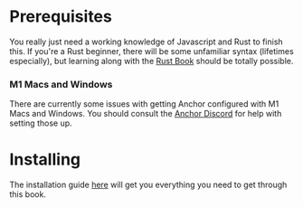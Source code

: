 # Prerequisites

You really just need a working knowledge of Javascript and Rust to finish this.
If you're a Rust beginner, there will be some unfamiliar syntax (lifetimes
especially), but learning along with the
[Rust Book](https://doc.rust-lang.org/book/title-page.html) should be totally
possible.

### M1 Macs and Windows

There are currently some issues with getting Anchor configured with M1 Macs and
Windows. You should consult the [Anchor Discord](https://discord.gg/sxy4zxBckh)
for help with setting those up.

# Installing

The installation guide
[here](https://project-serum.github.io/anchor/getting-started/installation.html#install-rust)
will get you everything you need to get through this book.

